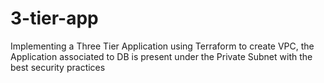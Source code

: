# 3-tier-app
Implementing a Three Tier Application using Terraform to create VPC, the Application associated to DB is present under the Private Subnet with the best security practices
